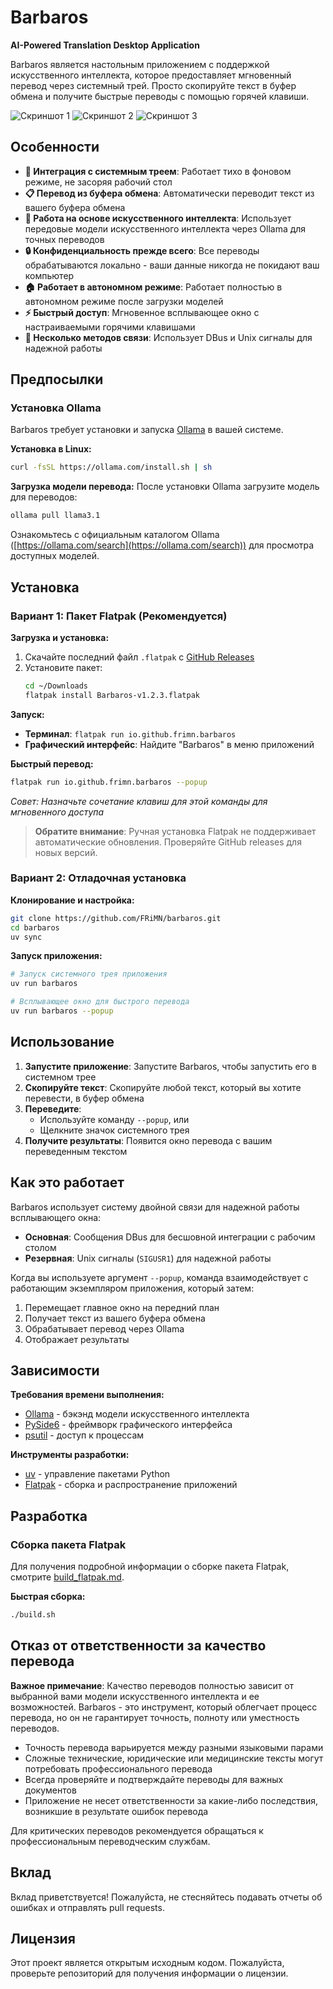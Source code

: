 # Barbaros

**AI-Powered Translation Desktop Application**

Barbaros является настольным приложением с поддержкой искусственного интеллекта, которое предоставляет мгновенный перевод через системный трей. Просто скопируйте текст в буфер обмена и получите быстрые переводы с помощью горячей клавиши.

![Скриншот 1](img/window-1.png)
![Скриншот 2](img/window_translation_process.png)
![Скриншот 3](img/window-2.png)

## Особенности

- **🚀 Интеграция с системным треем**: Работает тихо в фоновом режиме, не засоряя рабочий стол
- **📋 Перевод из буфера обмена**: Автоматически переводит текст из вашего буфера обмена
- **🤖 Работа на основе искусственного интеллекта**: Использует передовые модели искусственного интеллекта через Ollama для точных переводов
- **🔒 Конфиденциальность прежде всего**: Все переводы обрабатываются локально - ваши данные никогда не покидают ваш компьютер
- **🏠 Работает в автономном режиме**: Работает полностью в автономном режиме после загрузки моделей
- **⚡ Быстрый доступ**: Мгновенное всплывающее окно с настраиваемыми горячими клавишами
- **🔄 Несколько методов связи**: Использует DBus и Unix сигналы для надежной работы

## Предпосылки

### Установка Ollama

Barbaros требует установки и запуска [Ollama](https://ollama.ai/) в вашей системе.

**Установка в Linux:**
```bash
curl -fsSL https://ollama.com/install.sh | sh
```

**Загрузка модели перевода:**
После установки Ollama загрузите модель для переводов:
```bash
ollama pull llama3.1
```

Ознакомьтесь с официальным каталогом Ollama ([https://ollama.com/search](https://ollama.com/search)) для просмотра доступных моделей.

## Установка

### Вариант 1: Пакет Flatpak (Рекомендуется)

**Загрузка и установка:**
1. Скачайте последний файл `.flatpak` с [GitHub Releases](https://github.com/FRiMN/barbaros/releases)
2. Установите пакет:
   ```bash
   cd ~/Downloads
   flatpak install Barbaros-v1.2.3.flatpak
   ```

**Запуск:**
- **Терминал**: `flatpak run io.github.frimn.barbaros`
- **Графический интерфейс**: Найдите "Barbaros" в меню приложений

**Быстрый перевод:**
```bash
flatpak run io.github.frimn.barbaros --popup
```
*Совет: Назначьте сочетание клавиш для этой команды для мгновенного доступа*

> **Обратите внимание**: Ручная установка Flatpak не поддерживает автоматические обновления. Проверяйте GitHub releases для новых версий.

### Вариант 2: Отладочная установка

**Клонирование и настройка:**
```bash
git clone https://github.com/FRiMN/barbaros.git
cd barbaros
uv sync
```

**Запуск приложения:**
```bash
# Запуск системного трея приложения
uv run barbaros

# Всплывающее окно для быстрого перевода
uv run barbaros --popup
```

## Использование

1. **Запустите приложение**: Запустите Barbaros, чтобы запустить его в системном трее
2. **Скопируйте текст**: Скопируйте любой текст, который вы хотите перевести, в буфер обмена
3. **Переведите**:
   - Используйте команду `--popup`, или
   - Щелкните значок системного трея
4. **Получите результаты**: Появится окно перевода с вашим переведенным текстом

## Как это работает

Barbaros использует систему двойной связи для надежной работы всплывающего окна:

- **Основная**: Сообщения DBus для бесшовной интеграции с рабочим столом
- **Резервная**: Unix сигналы (`SIGUSR1`) для надежной работы

Когда вы используете аргумент `--popup`, команда взаимодействует с работающим экземпляром приложения, который затем:
1. Перемещает главное окно на передний план
2. Получает текст из вашего буфера обмена
3. Обрабатывает перевод через Ollama
4. Отображает результаты

## Зависимости

**Требования времени выполнения:**
- [Ollama](https://ollama.ai/) - бэкэнд модели искусственного интеллекта
- [PySide6](https://www.qt.io/qt-for-python) - фреймворк графического интерфейса
- [psutil](https://github.com/giampaolo/psutil) - доступ к процессам

**Инструменты разработки:**
- [uv](https://docs.astral.sh/uv/) - управление пакетами Python
- [Flatpak](https://flatpak.org/) - сборка и распространение приложений

## Разработка

### Сборка пакета Flatpak

Для получения подробной информации о сборке пакета Flatpak, смотрите [build_flatpak.md](build_flatpak.md).

**Быстрая сборка:**
```bash
./build.sh
```

## Отказ от ответственности за качество перевода

**Важное примечание**: Качество переводов полностью зависит от выбранной вами модели искусственного интеллекта и ее возможностей. Barbaros - это инструмент, который облегчает процесс перевода, но он не гарантирует точность, полноту или уместность переводов.

- Точность перевода варьируется между разными языковыми парами
- Сложные технические, юридические или медицинские тексты могут потребовать профессионального перевода
- Всегда проверяйте и подтверждайте переводы для важных документов
- Приложение не несет ответственности за какие-либо последствия, возникшие в результате ошибок перевода

Для критических переводов рекомендуется обращаться к профессиональным переводческим службам.

## Вклад

Вклад приветствуется! Пожалуйста, не стесняйтесь подавать отчеты об ошибках и отправлять pull requests.

## Лицензия

Этот проект является открытым исходным кодом. Пожалуйста, проверьте репозиторий для получения информации о лицензии.
